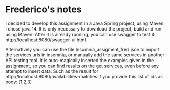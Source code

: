 # Frederico's notes

I decided to develop this assignment in a Java Spring project, using Maven. I chose java 14. It is only necessary to download the project, build and run using Maven. After it is already running, you can use swagger to test it:
http://localhost:8080/swagger-ui.html

Alternatively you can use the file Insomnia_assigment_fred.json to import the services urls in insomnia, or manually add the same services in another API testing tool.
It is auto-magically inserted the examples given in the assignment, so you can find results on the get services, even before any attempt to insert data. Such as the result for http://localhost:8080/availabilities-matches if you provide this list of ids as body: [1,2,3]
